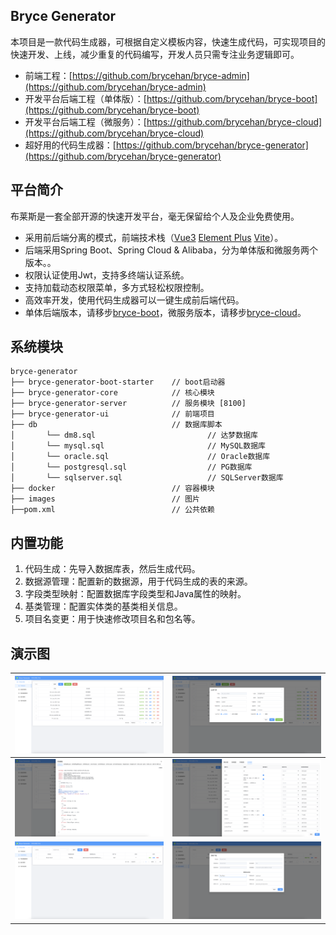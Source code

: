 ## Bryce Generator

本项目是一款代码生成器，可根据自定义模板内容，快速生成代码，可实现项目的快速开发、上线，减少重复的代码编写，开发人员只需专注业务逻辑即可。

* 前端工程：[https://github.com/brycehan/bryce-admin](https://github.com/brycehan/bryce-admin)
* 开发平台后端工程（单体版）：[https://github.com/brycehan/bryce-boot](https://github.com/brycehan/bryce-boot)
* 开发平台后端工程（微服务）：[https://github.com/brycehan/bryce-cloud](https://github.com/brycehan/bryce-cloud)
* 超好用的代码生成器：[https://github.com/brycehan/bryce-generator](https://github.com/brycehan/bryce-generator)

## 平台简介

布莱斯是一套全部开源的快速开发平台，毫无保留给个人及企业免费使用。

* 采用前后端分离的模式，前端技术栈（[Vue3](https://v3.cn.vuejs.org) [Element Plus](https://element-plus.org/zh-CN) [Vite](https://cn.vitejs.dev)）。
* 后端采用Spring Boot、Spring Cloud & Alibaba，分为单体版和微服务两个版本。。
* 权限认证使用Jwt，支持多终端认证系统。
* 支持加载动态权限菜单，多方式轻松权限控制。
* 高效率开发，使用代码生成器可以一键生成前后端代码。
* 单体后端版本，请移步[bryce-boot](https://github.com/brycehan/bryce-boot)，微服务版本，请移步[bryce-cloud](https://github.com/brycehan/bryce-cloud)。

## 系统模块

~~~
bryce-generator
├── bryce-generator-boot-starter    // boot启动器
├── bryce-generator-core            // 核心模块
├── bryce-generator-server          // 服务模块 [8100]
├── bryce-generator-ui              // 前端项目
├── db                              // 数据库脚本
│       └── dm8.sql                         // 达梦数据库
│       └── mysql.sql                       // MySQL数据库
│       └── oracle.sql                      // Oracle数据库
│       └── postgresql.sql                  // PG数据库
│       └── sqlserver.sql                   // SQLServer数据库
├── docker                          // 容器模块
├── images                          // 图片
├──pom.xml                          // 公共依赖
~~~

## 内置功能

1.  代码生成：先导入数据库表，然后生成代码。
2.  数据源管理：配置新的数据源，用于代码生成的表的来源。
3.  字段类型映射：配置数据库字段类型和Java属性的映射。
4.  基类管理：配置实体类的基类相关信息。
5.  项目名变更：用于快速修改项目名和包名等。

## 演示图

| ![bryce-generator代码生成](images/1.png) | ![bryce-generator生成代码](images/2.png)   |
|--------------------------------------|----------------------------------------|
| ![bryce-generator代码预览](images/3.png) | ![bryce-generator代码生成编辑](images/4.png) |
| ![bryce-cloud角色管理](images/5.png)     | ![bryce-cloud修改角色](images/6.png)       |
